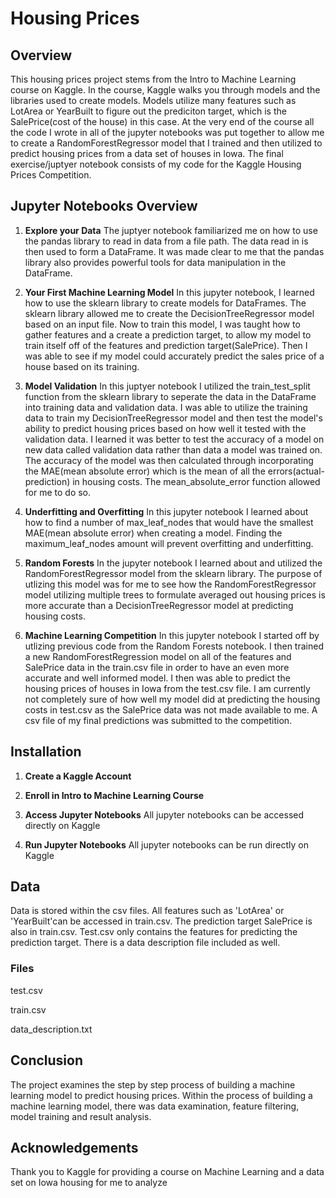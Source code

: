 # Housing Prices

## Overview
This housing prices project stems from the Intro to Machine Learning course on Kaggle. In the course, Kaggle walks you through models and the libraries used to create models. Models utilize many features such as LotArea or YearBuilt to figure out the prediciton target, which is the SalePrice(cost of the house) in this case. At the very end of the course all the code I wrote in all of the jupyter notebooks was put together to allow me to create a RandomForestRegressor model that I trained and then utilized to predict housing prices from a data set of houses in Iowa. The final exercise/juptyer notebook consists of my code for the Kaggle Housing Prices Competition.

## Jupyter Notebooks Overview

1) **Explore your Data**
The juptyer notebook familiarized me on how to use the pandas library to read in data from a file path. The data read in
is then used to form a DataFrame. It was made clear to me that the pandas library also provides powerful tools
for data manipulation in the DataFrame.

2) **Your First Machine Learning Model**
In this jupyter notebook, I learned how to use the sklearn library to create models for DataFrames. The sklearn library allowed me to create the DecisionTreeRegressor model based on an input file. Now to train this model, I was taught how to gather features and a create a prediction target, to allow my model to train itself off of the features and prediction target(SalePrice). Then I was able to see if my model could accurately predict the sales price of a house based on its training.

3) **Model Validation**
In this juptyer notebook I utilized the train_test_split function from the sklearn library to seperate the data in the DataFrame into training data and validation data. I was able to utilize the training data to train my DecisionTreeRegressor model and then
test the model's ability to predict housing prices based on how well it tested with the validation data. I learned it was better to test the accuracy of a model on new data called validation data rather than data a model was trained on. The accuracy of the model was then calculated through incorporating the MAE(mean absolute error) which is the mean of all the errors(actual-prediction) in housing costs. The mean_absolute_error function allowed for me to do so.

4) **Underfitting and Overfitting**
In this jupyter notebook I learned about how to find a number of max_leaf_nodes that would have the smallest MAE(mean absolute error) when creating a model. Finding the maximum_leaf_nodes amount will prevent overfitting and underfitting.

5) **Random Forests**
In the jupyter notebook I learned about and utilized the RandomForestRegressor model from the sklearn library. The purpose of utlizing this model was for me to see how the RandomForestRegressor model utilizing multiple trees to formulate averaged out housing prices is more accurate than a DecisionTreeRegressor model at predicting housing costs.

6) **Machine Learning Competition**
In this jupyter notebook I started off by utlizing previous code from the Random Forests notebook. I then trained a new RandomForestRegression model on all of the features and SalePrice data in the train.csv file in order to have an even more accurate and well informed model. I then was able to predict the housing prices of houses in Iowa from the test.csv file. I am currently not completely sure of how well my model did at predicting the housing costs in test.csv as the SalePrice data was not made available to me. A csv file of my final predictions was submitted to the competition.

## Installation
1) **Create a Kaggle Account**

2) **Enroll in Intro to Machine Learning Course**

3) **Access Jupyter Notebooks**
All jupyter notebooks can be accessed directly on Kaggle

4) **Run Jupyter Notebooks**
All jupyter notebooks can be run directly on Kaggle

## Data
Data is stored within the csv files. All features such as 'LotArea' or 'YearBuilt'can be accessed in train.csv. The prediction target SalePrice is also in train.csv. Test.csv only contains the features for predicting the prediction target. There is a data description file included as well.

### Files
test.csv

train.csv

data_description.txt

## Conclusion
The project examines the step by step process of building a machine learning model to predict housing prices. Within the process of building a machine learning model, there was data examination, feature filtering, model training and result analysis.

## Acknowledgements
Thank you to Kaggle for providing a course on Machine Learning and a data set on Iowa housing for me to analyze